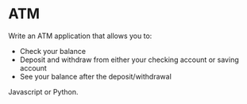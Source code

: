 # ATM

Write an ATM application that allows you to:
  - Check your balance   
  - Deposit and withdraw from either your checking account or saving account   
  - See your balance after the deposit/withdrawal   

Javascript or Python.
